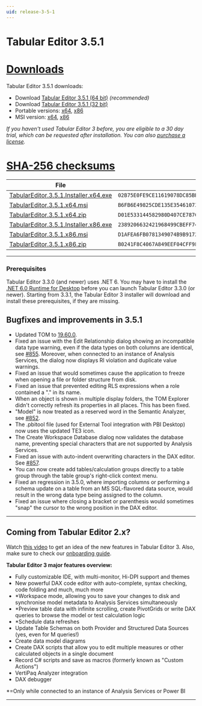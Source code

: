 ```yaml
---
uid: release-3-5-1
---
```

# Tabular Editor 3.5.1

# [**Downloads**](#tab/downloads)

Tabular Editor 3.5.1 downloads:

- Download [Tabular Editor 3.5.1 (64 bit)](https://cdn.tabulareditor.com/files/TabularEditor.3.5.1.Installer.x64.exe) *(recommended)*
- Download [Tabular Editor 3.5.1 (32 bit)](https://cdn.tabulareditor.com/files/TabularEditor.3.5.1.Installer.x86.exe)
- Portable versions: [x64](https://cdn.tabulareditor.com/files/TabularEditor.3.5.1.x64.zip), [x86](https://cdn.tabulareditor.com/files/TabularEditor.3.5.1.x86.zip)
- MSI version: [x64](https://cdn.tabulareditor.com/files/TabularEditor.3.5.1.x64.msi), [x86](https://cdn.tabulareditor.com/files/TabularEditor.3.5.1.x86.msi)

*If you haven't used Tabular Editor 3 before, you are eligible to a 30 day trial, which can be requested after installation. You can also [purchase a license](https://tabulareditor.com/licensing).*

# [**SHA-256 checksums**](#tab/checksums)

| File | SHA-256 |
| -- | -- |
| [TabularEditor.3.5.1.Installer.x64.exe](https://cdn.tabulareditor.com/files/TabularEditor.3.5.1.Installer.x64.exe) | `02B75E0FE9CE11619078DC85BD18BE807AB4541BFEEC54C4A98395A11E91D9D3` |
| [TabularEditor.3.5.1.x64.msi](https://cdn.tabulareditor.com/files/TabularEditor.3.5.1.x64.msi) | `B6FB6E49825CDE135E35461073F4BAB567D557CB9BB8BF6E2CCC3F22A9B21A0D` |
| [TabularEditor.3.5.1.x64.zip](https://cdn.tabulareditor.com/files/TabularEditor.3.5.1.x64.zip) | `D01E533144582980D407CE7870421C69398AC6677DBB9119020A7FC836F4C5DC` |
| [TabularEditor.3.5.1.Installer.x86.exe](https://cdn.tabulareditor.com/files/TabularEditor.3.5.1.Installer.x86.exe) | `2389206632421968499CBEFF74AECE4BD592E157EDE32AA5F5C953A5213B21C9` |
| [TabularEditor.3.5.1.x86.msi](https://cdn.tabulareditor.com/files/TabularEditor.3.5.1.x86.msi) | `D1AFEA6FB0781349074B9B91723EE2058651B6B77AD81778606E88D870EF432D` |
| [TabularEditor.3.5.1.x86.zip](https://cdn.tabulareditor.com/files/TabularEditor.3.5.1.x86.zip) | `B0241F8C4067A849EEF04CFF9E67E0DBC80E29EB0F9BDDA167D967C123081259` |

***

### Prerequisites

Tabular Editor 3.3.0 (and newer) uses .NET 6. You may have to install the [.NET 6.0 Runtime for Desktop](https://dotnet.microsoft.com/en-us/download/dotnet/6.0/runtime) before you can launch Tabular Editor 3.3.0 (or newer). Starting from 3.3.1, the Tabular Editor 3 installer will download and install these prerequisites, if they are missing.

## Bugfixes and improvements in 3.5.1

- Updated TOM to [19.60.0](https://www.nuget.org/packages/Microsoft.AnalysisServices.retail.amd64/).
- Fixed an issue with the Edit Relationship dialog showing an incompatible data type warning, even if the data types on both columns are identical, see [#855](https://github.com/TabularEditor/TabularEditor3/issues/855). Moreover, when connected to an instance of Analysis Services, the dialog now displays RI violation and duplicate value warnings.
- Fixed an issue that would sometimes cause the application to freeze when opening a file or folder structure from disk.
- Fixed an issue that prevented editing RLS expressions when a role contained a "." in its name.
- When an object is shown in multiple display folders, the TOM Explorer didn't correctly refresh its properties in all places. This has been fixed.
- "Model" is now treated as a reserved word in the Semantic Analyzer, see [#852](https://github.com/TabularEditor/TabularEditor3/issues/852).
- The .pbitool file (used for External Tool integration with PBI Desktop) now uses the updated TE3 icon.
- The Create Workspace Database dialog now validates the database name, preventing special characters that are not supported by Analysis Services.
- Fixed an issue with auto-indent overwriting characters in the DAX editor. See [#857](https://github.com/TabularEditor/TabularEditor3/issues/857).
- You can now create add tables/calculation groups directly to a table group through the table group's right-click context menu.
- Fixed an regression in 3.5.0, where importing columns or performing a schema update on a table from an MS SQL-flavored data source, would result in the wrong data type being assigned to the column.
- Fixed an issue where closing a bracket or parenthesis would sometimes "snap" the cursor to the wrong position in the DAX editor.

---
## Coming from Tabular Editor 2.x?

Watch [this video](https://www.youtube.com/watch?v=pt3DdcjfImY) to get an idea of the new features in Tabular Editor 3. Also, make sure to check our [onboarding guide](https://docs.tabulareditor.com/onboarding/index.html).

**Tabular Editor 3 major features overview:**
- Fully customizable IDE, with multi-monitor, Hi-DPI support and themes
- New powerful DAX code editor with auto-complete, syntax checking, code folding and much, much more
- *Workspace mode, allowing you to save your changes to disk and synchronise model metadata to Analysis Services simultaneously
- *Preview table data with infinite scrolling, create PivotGrids or write DAX queries to browse the model or test calculation logic
- *Schedule data refreshes
- Update Table Schemas on both Provider and Structured Data Sources (yes, even for M queries!)
- Create data model diagrams
- Create DAX scripts that allow you to edit multiple measures or other calculated objects in a single document
- Record C# scripts and save as macros (formerly known as "Custom Actions")
- VertiPaq Analyzer integration
- DAX debugger

*=Only while connected to an instance of Analysis Services or Power BI

---
